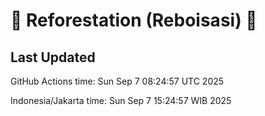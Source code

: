 
# 🌳 Reforestation (Reboisasi) 🌲

## Last Updated

GitHub Actions time: Sun Sep  7 08:24:57 UTC 2025

Indonesia/Jakarta time: Sun Sep  7 15:24:57 WIB 2025
